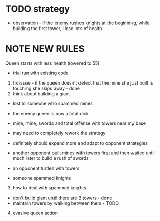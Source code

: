 # TODO strategy 

- observation - if the enemy rushes knights at the beginning, while building the first tower, i lose lots of health 

# NOTE NEW RULES

Queen starts with less health (lowered to 55)


- trial run with existing code 

1.  fix issue - if the queen doesn't detect that the mine she just built is touching she skips away - done 
2.  think about building a giant 

- lost to someone who spammed mines 

- the enemy queen is now a total dick 
- mine, mine, swords and total offense with towers near my base 
- may need to completely rework the strategy 
- definitely should expand more and adapt to opponent strategies 
- another opponent built mines with towers first and then waited until much later to build a rush of swords 
- an opponent turtles with towers

- someone spammed knights

3.  how to deal with spammed knights 
- don't build giant until there are 3 towers - done 
- maintain towers by walking between them  - TODO

4.  evasive queen action 

